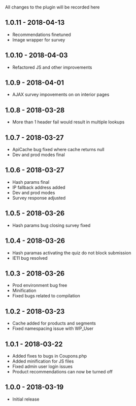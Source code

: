 
All changes to the plugin will be recorded here


## 1.0.11 - 2018-04-13

- Recommendations finetuned
- Image wrapper for survey

## 1.0.10 - 2018-04-03

- Refactored JS and other improvements

## 1.0.9 - 2018-04-01

- AJAX survey impovements on on interior pages

## 1.0.8 - 2018-03-28

- More than 1 header fail would result in multiple lookups

## 1.0.7 - 2018-03-27

- ApiCache bug fixed where cache returns null
- Dev and prod modes final

## 1.0.6 - 2018-03-27

- Hash params final
- IP fallback address added
- Dev and prod modes
- Survey response adjusted

## 1.0.5 - 2018-03-26

- Hash params bug closing survey fixed

## 1.0.4 - 2018-03-26

- Hash paramas activating the quiz do not block submission
- IE11 bug resolved

## 1.0.3 - 2018-03-26

- Prod environment bug free
- Minification
- Fixed bugs related to compilation

## 1.0.2 - 2018-03-23

- Cache added for products and segments
- Fixed namespacing issue with WP_User

## 1.0.1 - 2018-03-22

- Added fixes to bugs in Coupons.php
- Added minification for JS files
- Fixed admin user login issues
- Product recommendations can now be turned off

## 1.0.0 - 2018-03-19

- Initial release
